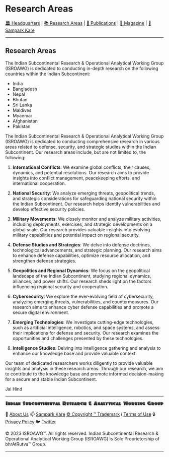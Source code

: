 # **Research Areas**

[🏛️ Headquarters](../home.md) | [📚 Research Areas](research.md) | [📝 Publications](../publication/publications.md) | [📰 Magazine](../magazine/magazine.md) | [📮 Sampark Kare](sampark.md)

___

## Research Areas

The Indian Subcontinental Research & Operational Analytical Working Group (ISROAWG) is dedicated to conducting in-depth research on the following countries within the Indian Subcontinent:

- India
- Bangladesh
- Nepal
- Bhutan
- Sri Lanka
- Maldives
- Myanmar
- Afghanistan
- Pakistan

The Indian Subcontinental Research & Operational Analytical Working Group (ISROAWG) is dedicated to conducting comprehensive research in various areas related to defense, security, and strategic studies within the Indian Subcontinent. Our research areas include, but are not limited to, the following:

1. **International Conflicts**: We examine global conflicts, their causes, dynamics, and potential resolutions. Our research aims to provide insights into conflict management, peacekeeping efforts, and international cooperation.

2. **National Security**: We analyze emerging threats, geopolitical trends, and strategic considerations for safeguarding national security within the Indian Subcontinent. Our research helps identify vulnerabilities and develop effective security policies.

3. **Military Movements**: We closely monitor and analyze military activities, including deployments, exercises, and strategic developments on a global scale. Our research provides valuable insights into evolving military capabilities and potential impact on regional security.

4. **Defense Studies and Strategies**: We delve into defense doctrines, technological advancements, and strategic planning. Our research aims to enhance defense capabilities, optimize resource allocation, and strengthen defense strategies.

5. **Geopolitics and Regional Dynamics**: We focus on the geopolitical landscape of the Indian Subcontinent, studying regional dynamics, alliances, and power shifts. Our research sheds light on the factors influencing regional security and cooperation.

6. **Cybersecurity**: We explore the ever-evolving field of cybersecurity, analyzing emerging threats, vulnerabilities, and countermeasures. Our research aims to enhance cyber defense capabilities and promote a secure digital environment.

7. **Emerging Technologies**: We investigate cutting-edge technologies, such as artificial intelligence, robotics, and space systems, and assess their implications for defense and security. Our research examines the opportunities and challenges presented by these technologies.

8. **Intelligence Studies**: Delving into intelligence gathering and analysis to enhance our knowledge base and provide valuable context.

Our team of dedicated researchers works diligently to provide valuable insights and analysis in these research areas. Through our research, we aim to contribute to the knowledge base and promote informed decision-making for a secure and stable Indian Subcontinent.

Jai Hind

___

![Indian Subcontinental Research & Operational Analytical Working Group (ISROAWG)](../israwg_logo.png)

📝 [About Us](about.md) 📫 [Sampark Kare](sampark.md) [© Copyright ™️ Trademark](copyright&trademark.md) ℹ️ [Terms of Use](termsofuse.md) 🔒 [Privacy Policy](privacy&policy.md) 🐦 [Twitter](https://twitter.com/ISROAWG)

© 2023 ISROAWG™️. All rights reserved.
Indian Subcontinental Research & Operational Analytical Working Group (ISROAWG) is Sole Proprietorship of bhrAtRutva™️ Group.

___
